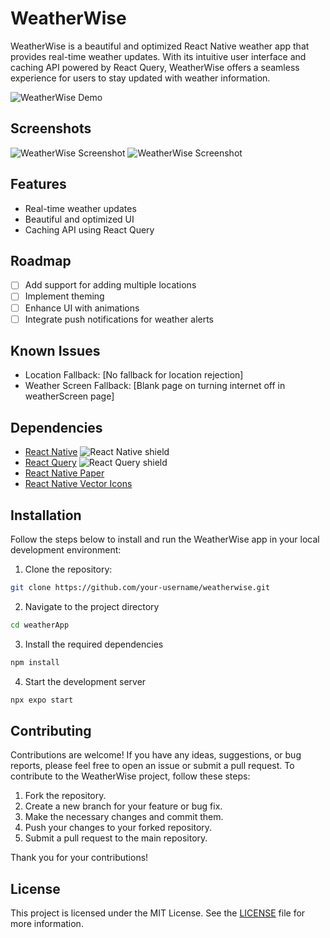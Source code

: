 # WeatherWise

WeatherWise is a beautiful and optimized React Native weather app that provides real-time weather updates. With its intuitive user interface and caching API powered by React Query, WeatherWise offers a seamless experience for users to stay updated with weather information.

![WeatherWise Demo]([Imgur](https://i.imgur.com/iAPYZyFl.gif))

## Screenshots

![WeatherWise Screenshot]([https://i.imgur.com/2aFAXQVundefined.jpg](https://i.imgur.com/2aFAXQVm.jpg))
![WeatherWise Screenshot]([https://i.imgur.com/d5DJFohundefined.jpg](https://i.imgur.com/d5DJFohm.jpg))

## Features

- Real-time weather updates
- Beautiful and optimized UI
- Caching API using React Query

## Roadmap

- [ ] Add support for adding multiple locations
- [ ] Implement theming
- [ ] Enhance UI with animations
- [ ] Integrate push notifications for weather alerts

## Known Issues

- Location Fallback: [No fallback for location rejection]
- Weather Screen Fallback: [Blank page on turning internet off in weatherScreen page]

## Dependencies

- [React Native](https://reactnative.dev) ![React Native shield](https://img.shields.io/badge/React%20Native-%5E0.64.0-blue)
- [React Query](https://react-query.tanstack.com) ![React Query shield](https://img.shields.io/badge/React%20Query-%5E3.17.2-blue)
- [React Native Paper](https://img.shields.io/badge/React%20Native%20Paper-%5E4.9.2-blue)
- [React Native Vector Icons](https://img.shields.io/badge/React%20Native%20Vector%20Icons-%5E8.1.0-blue)

## Installation

Follow the steps below to install and run the WeatherWise app in your local development environment:

1. Clone the repository:

```bash
git clone https://github.com/your-username/weatherwise.git
```

2. Navigate to the project directory

```bash
cd weatherApp
```

3. Install the required dependencies

```bash
npm install
```

4. Start the development server

```bash
npx expo start
```

## Contributing

Contributions are welcome! If you have any ideas, suggestions, or bug reports, please feel free to open an issue or submit a pull request. To contribute to the WeatherWise project, follow these steps:

1. Fork the repository.
2. Create a new branch for your feature or bug fix.
3. Make the necessary changes and commit them.
4. Push your changes to your forked repository.
5. Submit a pull request to the main repository.

Thank you for your contributions!

## License

This project is licensed under the MIT License. See the [LICENSE](LICENSE) file for more information.
